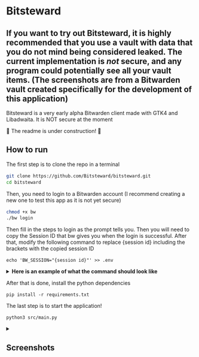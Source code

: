 # Bitsteward
## If you want to try out Bitsteward, it is highly recommended that you use a vault with data that you do not mind being considered leaked. The current implementation is *not* secure, and any program could potentially see all your vault items. (The screenshots are from a Bitwarden vault created specifically for the development of this application)

Bitsteward is a very early alpha Bitwarden client made with GTK4 and Libadwaita. It is NOT secure at the moment

🚧 The readme is under construction! 🚧

## How to run
The first step is to clone the repo in a terminal
```bash
git clone https://github.com/Bitsteward/bitsteward.git
cd bitsteward
```
Then, you need to login to a Bitwarden account (I recommend creating a new one to test this app as it is not yet secure)
```bash
chmod +x bw
./bw login
```
Then fill in the steps to login as the prompt tells you.
Then you will need to copy the Session ID that bw gives you when the login is successful.
After that, modify the following command to replace {session id} including the brackets with the copied session ID
```
echo 'BW_SESSION="{session id}"' >> .env
```
<details>
    <summary><b>Here is an example of what the command should look like</b></summary>
    
    echo 'BW_SESSION="vdXQ7mRYtcFXueH/Ml+ZgvK//V+0cTJpuAVddMwttNEvVHU6d6xaaRdYokv/9Jqw1uofMq82/B3y/MpV2Yh3Qg=="' >> .env
</details>

After that is done, install the python dependencies
```
pip install -r requirements.txt
```
The last step is to start the application!
```
python3 src/main.py
```


<details>
    <summary><h2>Screenshots</h2></summary>

<picture>
  <source srcset="/screenshots/full-dark-1.png?raw=true" media="(prefers-color-scheme: dark)">
  <img src="/screenshots/full-light-1.png?raw=true" title="App with two columns" alt="screenshot-desktop">
</picture>
    
<picture>
  <source srcset="/screenshots/mobile-dark-1.png?raw=true" media="(prefers-color-scheme: dark)">
  <img src="/screenshots/mobile-light-1.png?raw=true" title="App with one column (mobile view)" alt="screenshot-mobile">
</picture>
</details>
